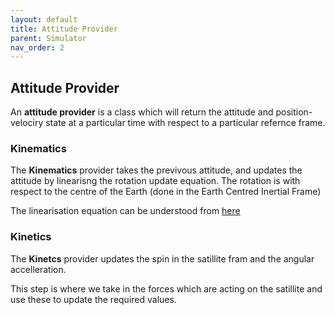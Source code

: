```yaml
---
layout: default
title: Attitude Provider
parent: Simulator
nav_order: 2
---
```



## Attitude Provider

An __attitude provider__ is a class which will return the attitude and position-velociry state at a particular time with respect to a particular refernce frame.

### Kinematics

The __Kinematics__ provider takes the previvous attitude, and updates the attitude by linearisng the rotation update equation. The rotation is with respect to the centre of the Earth (done in the Earth Centred Inertial Frame)

The linearisation equation can be understood from [here](https://fgiesen.wordpress.com/2012/08/24/quaternion-differentiation/)

### Kinetics

The __Kinetcs__ provider updates the spin in the satillite fram and the angular accelleration.

This step is where we take in the forces  which are acting on the satillite and use these to update the required values.
